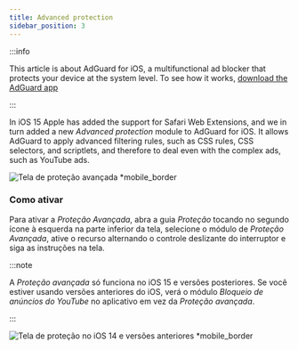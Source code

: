 ```yaml
---
title: Advanced protection
sidebar_position: 3
---
```


:::info

This article is about AdGuard for iOS, a multifunctional ad blocker that protects your device at the system level. To see how it works, [download the AdGuard app](https://agrd.io/download-kb-adblock)

:::

In iOS 15 Apple has added the support for Safari Web Extensions, and we in turn added a new _Advanced protection_ module to AdGuard for iOS. It allows AdGuard to apply advanced filtering rules, such as CSS rules, CSS selectors, and scriptlets, and therefore to deal even with the complex ads, such as YouTube ads.

![Tela de proteção avançada \*mobile\_border](https://cdn.adtidy.org/public/Adguard/kb/iOS/features/protection_screen_15_en.jpeg)

### Como ativar

Para ativar a _Proteção Avançada_, abra a guia _Proteção_ tocando no segundo ícone à esquerda na parte inferior da tela, selecione o módulo de _Proteção Avançada_, ative o recurso alternando o controle deslizante do interruptor e siga as instruções na tela.

:::note

A _Proteção avançada_ só funciona no iOS 15 e versões posteriores. Se você estiver usando versões anteriores do iOS, verá o módulo _Bloqueio de anúncios do YouTube_ no aplicativo em vez da _Proteção avançada_.

:::

![Tela de proteção no iOS 14 e versões anteriores \*mobile\_border](https://cdn.adtidy.org/public/Adguard/kb/iOS/features/protection_screen_14_en.jpeg)
